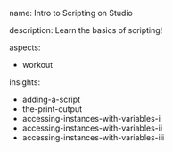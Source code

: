 name: Intro to Scripting on Studio

description: Learn the basics of scripting!

aspects:
- workout

insights:
- adding-a-script
- the-print-output
- accessing-instances-with-variables-i
- accessing-instances-with-variables-ii
- accessing-instances-with-variables-iii

